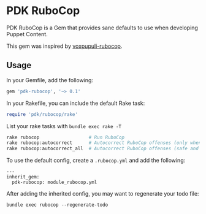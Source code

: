 # PDK RuboCop

PDK RuboCop is a Gem that provides sane defaults to use when developing Puppet Content.

This gem was inspired by [voxpupuli-rubocop](https://github.com/voxpupuli/voxpupuli-rubocop).

## Usage

In your Gemfile, add the following:

```ruby
gem 'pdk-rubocop', '~> 0.1'
```

In your Rakefile, you can include the default Rake task:

```ruby
require 'pdk/rubocop/rake'
```

List your rake tasks with `bundle exec rake -T` 

```bash
rake rubocop                  # Run RuboCop
rake rubocop:autocorrect      # Autocorrect RuboCop offenses (only when it's safe)
rake rubocop:autocorrect_all  # Autocorrect RuboCop offenses (safe and unsafe)
```

To use the default config, create a `.rubocop.yml` and add the following:

```
---
inherit_gem:
  pdk-rubocop: module_rubocop.yml
```

After adding the inherited config, you may want to regenerate your todo file:

```
bundle exec rubocop --regenerate-todo
```
